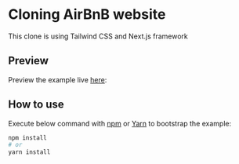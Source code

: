 # Cloning AirBnB website

This clone is using Tailwind CSS and Next.js framework

## Preview

Preview the example live [here](https://airbnb-pxfv447g1-nyyirs.vercel.app/):

## How to use

Execute below command with [npm](https://docs.npmjs.com/cli/init) or [Yarn](https://yarnpkg.com/lang/en/docs/cli/create/) to bootstrap the example:

```bash
npm install
# or
yarn install
```
